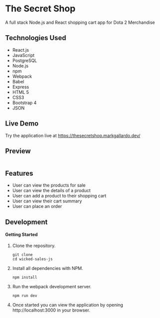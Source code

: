 # The Secret Shop
A full stack Node.js and React shopping cart app for Dota 2 Merchandise

## Technologies Used
- React.js
- JavaScript
- PostgreSQL
- Node.js
- npm
- Webpack
- Babel
- Express
- HTML 5
- CSS3
- Bootstrap 4
- JSON

## Live Demo

Try the application live at https://thesecretshop.markgallardo.dev/

## Preview
  <p align="center">
    <img src="">
  </p>

## Features

- User can view the products for sale
- User can view the details of a product
- User can add a product to their shopping cart
- User can view their cart summary
- User can place an order

## Development

#### Getting Started

1. Clone the repository.

    ```shell
    git clone 
    cd wicked-sales-js
    ```

1. Install all dependencies with NPM.

    ```shell
    npm install
    ```

1. Run the webpack development server.

    ```shell
    npm run dev
    ```

1. Once started you can view the application by opening http://localhost:3000 in your browser.
